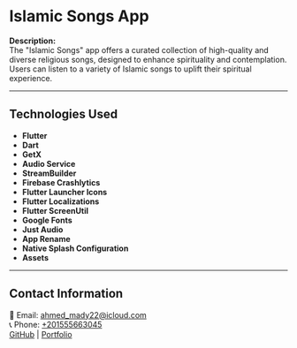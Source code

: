 # Islamic Songs App

**Description:**  
The "Islamic Songs" app offers a curated collection of high-quality and diverse religious songs, designed to enhance spirituality and contemplation. Users can listen to a variety of Islamic songs to uplift their spiritual experience.

---

## Technologies Used

- **Flutter**
- **Dart**
- **GetX**
- **Audio Service**
- **StreamBuilder**
- **Firebase Crashlytics**
- **Flutter Launcher Icons**
- **Flutter Localizations**
- **Flutter ScreenUtil**
- **Google Fonts**
- **Just Audio**
- **App Rename**
- **Native Splash Configuration**
- **Assets**

---

## Contact Information

📧 Email: [ahmed_mady22@icloud.com](mailto:ahmed_mady22@icloud.com)  
📞 Phone: [+201555663045](tel:+201555663045)  
[GitHub](https://github.com/ahmed-eid-faried) | [Portfolio](https://ahmed-eid-faried.github.io)
